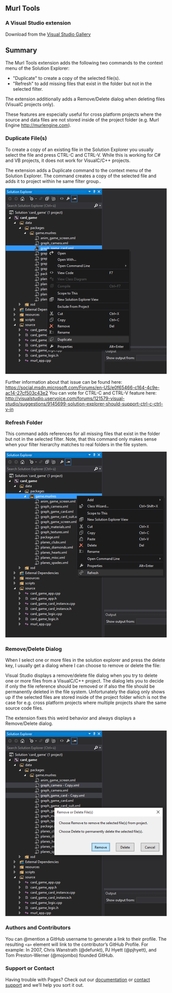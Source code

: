 ## Murl Tools
### A Visual Studio extension

Download from the
[Visual Studio Gallery](https://visualstudiogallery.msdn.microsoft.com/TBD)

## Summary

The Murl Tools extension adds the following two commands to the context menu of the Solution Explorer:
- "Duplicate" to create a copy of the selected file(s).
- "Refresh" to add missing files that exist in the folder but not in the selected filter.

The extension additionally adds a Remove/Delete dialog when deleting files (VisualC projects only).

These features are especially useful for cross platform projects where the source and data files are not stored inside of the project folder 
(e.g. Murl Engine http://murlengine.com).

### Duplicate File(s)

To create a copy of an existing file in the Solution Explorer you usually select the file and press CTRL-C and CTRL-V.
While this is working for C# and VB projects, it does not work for VisualC/C++ projects.

The extension adds a Duplicate command to the context menu of the Solution Explorer.
The command creates a copy of the selected file and adds it to project within he same filter group..

![Duplicate](screenshots/duplicate.png)

Further information about that issue can be found here: https://social.msdn.microsoft.com/Forums/en-US/e0f65466-c164-4c9e-ac14-27cf503c43e2
You can vote for CTRL-C and CTRL-V feature here: http://visualstudio.uservoice.com/forums/121579-visual-studio/suggestions/9145699-solution-explorer-should-support-ctrl-c-ctrl-v-in

### Refresh Folder

This command adds references for all missing files that exist in the folder but not in the selected filter.
Note, that this command only makes sense when your filter hierarchy matches to real folders in the file system.

![Refresh](screenshots/refresh.png)

### Remove/Delete Dialog

When I select one or more files in the solution explorer and press the delete key, I usually get a dialog where I can choose to remove or delete the file:

Visual Studio displays a remove/delete file dialog when you try to delete one or more files from a VisualC/C++ project.
The dialog lets you to decide if only the file reference should be removed or if also the file should be permanently deleted in the file system.
Unfortunately the dialog only shows up if the selected files are stored inside of the project folder which is not the case for e.g. cross platform projects where multiple projects share the same source code files.

The extension fixes this weird behavior and always displays a Remove/Delete dialog.

![Remove Delete Dialog](screenshots/remove_delete_dialog.png)

### Authors and Contributors
You can @mention a GitHub username to generate a link to their profile. The resulting `<a>` element will link to the contributor’s GitHub Profile. For example: In 2007, Chris Wanstrath (@defunkt), PJ Hyett (@pjhyett), and Tom Preston-Werner (@mojombo) founded GitHub.

### Support or Contact
Having trouble with Pages? Check out our [documentation](https://help.github.com/pages) or [contact support](https://github.com/contact) and we’ll help you sort it out.
